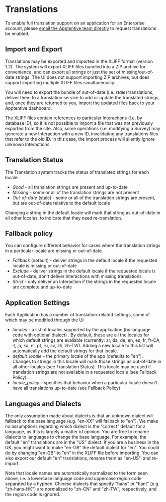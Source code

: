 # Translations

To enable full translation support on an application for an Enterprise account, please [email the Apptentive team directly](mailto:support@apptentive.com) to request translations be enabled.

## Import and Export

Translations may be exported and imported in the XLIFF format (version 1.2).  The system will export XLIFF files bundled into a ZIP archive for convenience, and can export all strings or just the set of missing/out-of-date strings.  The UI does not support importing ZIP archives, but does support importing multiple XLIFF files simultaneously.

You will need to export the bundle of out-of-date (i.e. _stale_) translations, deliver them to a translation service to add or update the translated strings, and, once they are returned to you, import the updated files back to your Apptentive dashboard.

The XLIFF files contain references to particular Interactions (i.e. by database ID), so it is not possible to import a file that was not previously exported from the site.  Also, some operations (i.e. modifying a Survey) may generate a new Interaction with a new ID, invalidating any translations files that refer to the old ID.  In this case, the import process will silently ignore unknown Interactions.

## Translation Status

The Translation system tracks the status of translated strings for each locale:

* _Good_ - all translation strings are present and up-to-date
* _Missing_ - some or all of the translation strings are not present
* _Out-of-date_ (stale) - some or all of the translation strings are present, but are out-of-date relative to the default locale

Changing a string in the default locale will mark that string as out-of-date in all other locales, to indicate that they need re-translation.

## Fallback policy

You can configure different behavior for cases where the translation strings in a particular locale are missing or out-of-date.

* _Fallback_ (default) - deliver strings in the default locale if the requested locale is missing or out-of-date
* _Exclude_ - deliver strings in the default locale if the requested locale is out-of-date, don't deliver Interactions with missing translations
* _Strict_ - only deliver an Interaction if the strings in the requested locale are complete and up-to-date

## Application Settings

Each Application has a number of translation-related settings, some of which may be modified through the UI:

* _locales_ - a list of locales supported by the application (by language code with optional dialect) .  By default, these are all the locales for which default strings are available (currently: ar, da, de, en, es, fr, fr-CA, it, ja, ko, nl, pt, ru, sv, zh, zh-TW).  Adding a new locale to this list will automatically add the default strings for that locale.
* _default_locale_ - the primary locale of the app (defaults to "en").  Changes to strings in this locale will mark those strings as out-of-date in all other locales (see Translation Status).  This locale may be used if translation strings are not available in a requested locale (see Fallback Policy).
* _locale_policy_ - specifies that behavior when a particular locale doesn't have all translations up-to-date (see Fallback Policy)

## Languages and Dialects

The only assumption made about dialects is that an unknown dialect will fallback to the base language (e.g. "en-XX" will fallback to "en").  We make no assumptions regarding which dialect is the "correct" default for a language, as this is largely a matter of opinion.  You are free to rename dialects to languages to change the base language.  For example, the default "en" translations are in the "US" dialect.  If you are a business in the UK, you might want to make "en-GB" the default dialect for "en".  You could do by changing "en-GB" to "en" in the XLIFF file before importing.  You can also export our default "en" translations, rename them as "en-US", and re-import.

Note that locale names are automatically normalized to the form seen above, i.e. a lowercase language code and uppercase region code separated by a hyphen.  Chinese dialects that specify "hans" or "hant" (e.g. "zh-hans-HK") are normalized to "zh-CN" and "zh-TW", respectively, and the region code is ignored.



